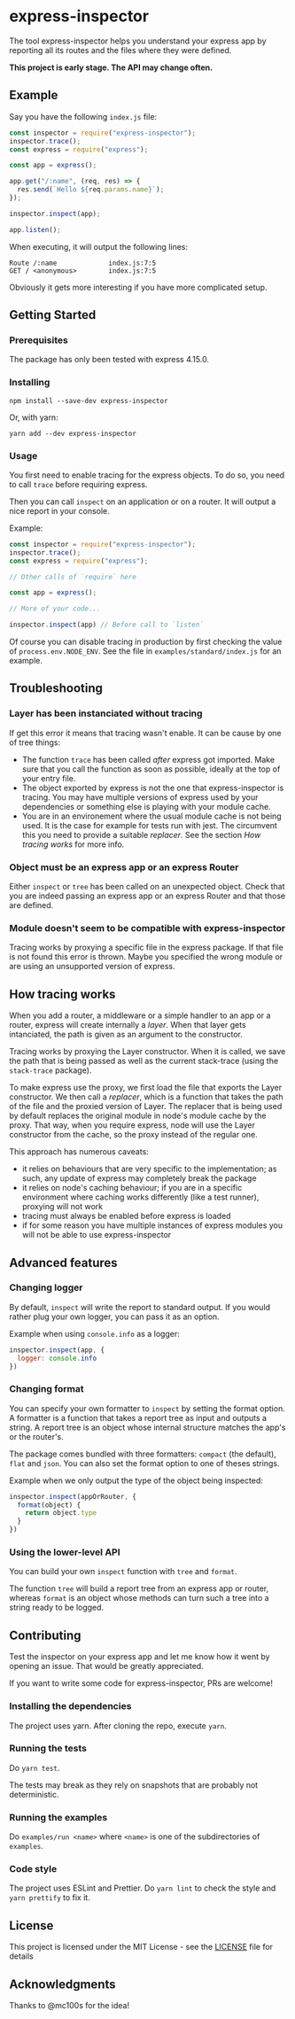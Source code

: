 # express-inspector

The tool express-inspector helps you understand your express app by reporting all its routes and the files where they were defined.

**This project is early stage. The API may change often.**

## Example

Say you have the following `index.js` file:

```javascript
const inspector = require("express-inspector");
inspector.trace();
const express = require("express");

const app = express();

app.get("/:name", (req, res) => {
  res.send(`Hello ${req.params.name}`);
});

inspector.inspect(app);

app.listen();
```

When executing, it will output the following lines:

```
Route /:name             index.js:7:5
GET / <anonymous>        index.js:7:5
```

Obviously it gets more interesting if you have more complicated setup.

## Getting Started

### Prerequisites

The package has only been tested with express 4.15.0.

### Installing

```
npm install --save-dev express-inspector
```

Or, with yarn:

```
yarn add --dev express-inspector
```

### Usage

You first need to enable tracing for the express objects.
To do so, you need to call `trace` before requiring express. 

Then you can call `inspect` on an application or on a router. It will output a nice report in your console.

Example:

```javascript
const inspector = require("express-inspector");
inspector.trace();
const express = require("express");

// Other calls of `require` here

const app = express();

// More of your code...

inspector.inspect(app) // Before call to `listen`
```

Of course you can disable tracing in production by first checking the value of `process.env.NODE_ENV`. See the file in `examples/standard/index.js` for an example.

## Troubleshooting

### Layer has been instanciated without tracing

If get this error it means that tracing wasn't enable. It can be cause by one of tree things:

- The function `trace` has been called *after* express got imported. Make sure that you call the function as soon as possible, ideally at the top of your entry file.
- The object exported by express is not the one that express-inspector is tracing. You may have multiple versions of express used by your dependencies or something else is playing with your module cache.
- You are in an environement where the usual module cache is not being used. It is the case for example for tests run with jest. The circumvent this you need to provide a suitable _replacer_. See the section _How tracing works_ for more info.

### Object must be an express app or an express Router

Either `inspect` or `tree` has been called on an unexpected object. Check that you are indeed passing an express app or an express Router and that those are defined.

### Module doesn't seem to be compatible with express-inspector

Tracing works by proxying a specific file in the express package. If that file is not found this error is thrown. Maybe you specified the wrong module or are using an unsupported version of express.

## How tracing works

When you add a router, a middleware or a simple handler to an app or a router, express will create internally a _layer_. When that layer gets intanciated, the path is given as an argument to the constructor.

Tracing works by proxying the Layer constructor. When it is called, we save the path that is being passed as well as the current stack-trace (using the `stack-trace` package).

To make express use the proxy, we first load the file that exports the Layer constructor. We then call a _replacer_, which is a function that takes the path of the file and the proxied version of Layer. The replacer that is being used by default replaces the original module in node's module cache by the proxy. That way, when you require express, node will use the Layer constructor from the cache, so the proxy instead of the regular one.

This approach has numerous caveats:

- it relies on behaviours that are very specific to the implementation; as such, any update of express may completely break the package
- it relies on node's caching behaviour; if you are in a specific environment where caching works differently (like a test runner), proxying will not work
- tracing must always be enabled before express is loaded
- if for some reason you have multiple instances of express modules you will not be able to use express-inspector

## Advanced features

### Changing logger

By default, `inspect` will write the report to standard output. If you would rather plug your own logger, you can pass it as an option.

Example when using `console.info` as a logger:

```javascript
inspector.inspect(app, {
  logger: console.info
})
```

### Changing format

You can specify your own formatter to `inspect` by setting the format option.
A formatter is a function that takes a report tree as input and outputs a string.
A report tree is an object whose internal structure matches the app's or the router's.

The package comes bundled with three formatters: `compact` (the default), `flat` and `json`. You can also set the format option to one of theses strings.

Example when we only output the type of the object being inspected:

```javascript
inspector.inspect(appOrRouter, {
  format(object) {
    return object.type
  }
})
```

### Using the lower-level API

You can build your own `inspect` function with `tree` and `format`.

The function `tree` will build a report tree from an express app or router, whereas `format` is an object whose methods can turn such a tree into a string ready to be logged.

## Contributing

Test the inspector on your express app and let me know how it went by opening an issue. That would be greatly appreciated.

If you want to write some code for express-inspector, PRs are welcome!

### Installing the dependencies

The project uses yarn. After cloning the repo, execute `yarn`.

### Running the tests

Do `yarn test`.

The tests may break as they rely on snapshots that are probably not deterministic.

### Running the examples

Do `examples/run <name>` where `<name>` is one of the subdirectories of `examples`.

### Code style

The project uses ESLint and Prettier.
Do `yarn lint` to check the style and `yarn prettify` to fix it.

## License

This project is licensed under the MIT License - see the [LICENSE](LICENSE.md) file for details

## Acknowledgments

Thanks to @mc100s for the idea!
